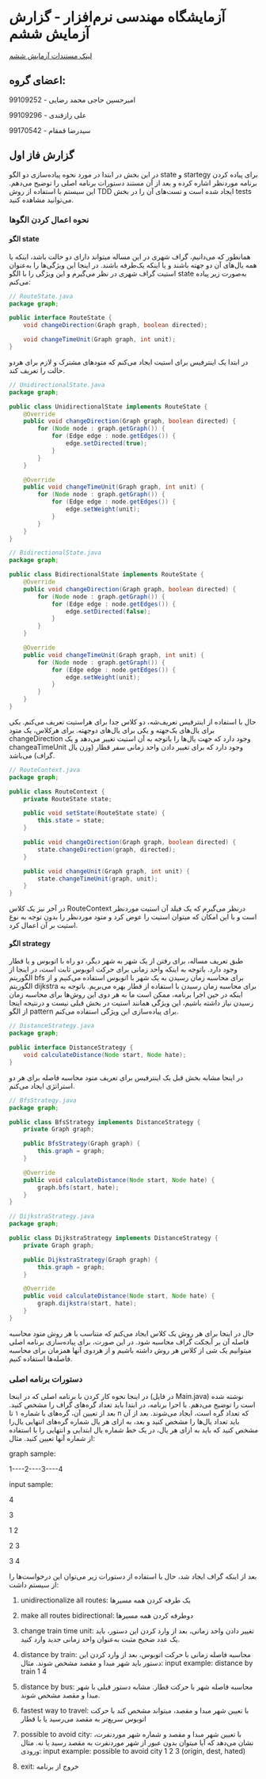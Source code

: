 # آزمایشگاه مهندسی نرم‌افزار - گزارش آزمایش ششم
[لینک مستندات آزمایش ششم](https://github.com/ssc-public/Software-Engineering-Lab/blob/main/courseworks/experiments/patterns-and-refactoring.md)

## اعضای گروه:
امیرحسین حاجی محمد رضایی - 99109252

علی رازقندی - 99109296

سید‌رضا قمقام - 99170542

## گزارش فاز اول
در این بخش در ابتدا در مورد نحوه پیاده‌سازی دو الگو state و startegy برای پیاده کردن برنامه موردنظر اشاره کرده و بعد از آن مستند دستورات برنامه اصلی را توضیح می‌دهم. این سیستم با استفاده از روش TDD ایجاد شده است و تست‌های آن را در بخش tests می‌توانید مشاهده کنید.

### نحوه اعمال کردن الگو‌ها
#### الگو state
همانطور که می‌دانیم، گراف شهری در این مساله میتواند دارای دو حالت باشد، اینکه یا همه یال‌های آن دو جهته باشند و یا اینکه یک‌طرفه باشند. در اینجا این ویژگی‌ها را به‌عنوان استیت گراف شهری در نظر می‌گیرم و این ویژگی را با الگو state به‌صورت زیر پیاده می‌کنم:

```java
// RouteState.java
package graph;

public interface RouteState {
    void changeDirection(Graph graph, boolean directed);

    void changeTimeUnit(Graph graph, int unit);
}
```

در ابتدا یک اینترفیس برای استیت ایجاد می‌کنم که متود‌های مشترک و لازم برای هردو حالت را تعریف کند.
```java
// UnidirectionalState.java
package graph;

public class UnidirectionalState implements RouteState {
    @Override
    public void changeDirection(Graph graph, boolean directed) {
        for (Node node : graph.getGraph()) {
            for (Edge edge : node.getEdges()) {
                edge.setDirected(true);
            }
        }
    }

    @Override
    public void changeTimeUnit(Graph graph, int unit) {
        for (Node node : graph.getGraph()) {
            for (Edge edge : node.getEdges()) {
                edge.setWeight(unit);
            }
        }
    }
}
```

```java
// BidirectionalState.java
package graph;

public class BidirectionalState implements RouteState {
    @Override
    public void changeDirection(Graph graph, boolean directed) {
        for (Node node : graph.getGraph()) {
            for (Edge edge : node.getEdges()) {
                edge.setDirected(false);
            }
        }
    }

    @Override
    public void changeTimeUnit(Graph graph, int unit) {
        for (Node node : graph.getGraph()) {
            for (Edge edge : node.getEdges()) {
                edge.setWeight(unit);
            }
        }
    }
}
```

حال با استفاده از اینترفیس تعریف‌شه، دو کلاس جدا برای هراستیت تعریف می‌کنم. یکی برای یال‌های یک‌جهته و یکی برای یال‌های دو‌جهته. برای هرکلاس، یک متود changeDirection وجود دارد که جهت یال‌ها را با‌توجه به آن استیت تغییر می‌دهد و یک changeaTimeUnit وجود دارد که برای تغییر دادن واحد زمانی سفر قطار (وزن یال‌ گراف) می‌باشد.

```java
// RouteContext.java
package graph;

public class RouteContext {
    private RouteState state;

    public void setState(RouteState state) {
        this.state = state;
    }

    public void changeDirection(Graph graph, boolean directed) {
        state.changeDirection(graph, directed);
    }

    public void changeUnit(Graph graph, int unit) {
        state.changeTimeUnit(graph, unit);
    }
}
```

در آخر نیز یک کلاس RouteContext درنظر می‌گیرم که یک فیلد آن استیت مورد‌نظر است و با این امکان که میتوان استیت را عوض کرد و متود موردنظر را بدون توجه به نوع استیت بر آن اعمال کرد.

#### الگو strategy
طبق تعریف مساله، برای رفتن از یک شهر به شهر دیگر، دو راه با اتوبوس و یا قطار وجود دارد. با‌توجه به اینکه واحد زمانی برای حرکت اتوبوس ثابت است، در اینجا از الگوریتم bfs برای محاسبه زمان رسیدن به یک شهر با اتوبوس استفاده می‌کنیم و از الگوریتم dijkstra برای محاسبه زمان رسیدن با استفاده از قطار بهره می‌بریم. با‌توجه به اینکه در حین اجرا برنامه، ممکن است ما به هر دوی این روش‌ها برای محاسبه زمان رسیدن نیاز داشته باشیم، این ویژگی همانند استیت در بخش قبلی نیست و درنتیجه اینجا از الگو pattern برای پیاده‌سازی این ویژگی استفاده می‌کنم.

```java
// DistanceStrategy.java
package graph;

public interface DistanceStrategy {
    void calculateDistance(Node start, Node hate);
}
```

در اینجا مشابه بخش قبل یک اینترفیس برای تعریف متود محاسبه فاصله برای هر دو استراتژی ایجاد می‌کنم.
```java
// BfsStrategy.java
package graph;

public class BfsStrategy implements DistanceStrategy {
    private Graph graph;

    public BfsStrategy(Graph graph) {
        this.graph = graph;
    }

    @Override
    public void calculateDistance(Node start, Node hate) {
        graph.bfs(start, hate);
    }
}
```

```java
// DijkstraStrategy.java
package graph;

public class DijkstraStrategy implements DistanceStrategy {
    private Graph graph;

    public DijkstraStrategy(Graph graph) {
        this.graph = graph;
    }

    @Override
    public void calculateDistance(Node start, Node hate) {
        graph.dijkstra(start, hate);
    }
}
```

حال در اینجا برای هر روش یک کلاس ایجاد می‌کنم که متناسب با هر روش متود محاسبه فاصله آن بر آبجکت گراف محاسبه شود. در این صورت، برای پیاده‌سازی برنامه اصلی میتوانیم یک شی از کلاس هر روش داشته باشیم و از هردوی آنها همزمان برای محاسبه فاصله‌ها استفاده کنیم.


### دستورات برنامه اصلی 
در اینجا نحوه کار کردن با برنامه اصلی که در اینجا (در فایل Main.java) نوشته شده است را توضیح می‌دهم. با احرا برنامه، در ابتدا باید تعداد گره‌های گراف را مشخص کنید. بعد از تعیین آن، گره‌های با شماره ۱ تا n که تعداد گره است، ایجاد می‌شوند. بعد از آن باید تعداد یال‌ها را مشخص کنید و بعد،‌ به ازای هر یال شماره گره‌های انتهایی یال‌را مشخص کنید که باید به ازای هر یال، در یک خط شماره یال ابتدایی و انتهایی را با استفاده از شماره آنها تعیین کنید. مثال:

graph sample:

1----2----3----4

input sample:

4

3

1    2

2    3

3    4

بعد از اینکه گراف ایجاد شد، حال با استفاده از دستورات زیر می‌توان این درخواست‌ها را از سیستم داشت:
1. unidirectionalize all routes: یک طرفه کردن همه مسیرها
2. make all routes bidirectional: دو‌طرفه کردن همه مسیر‌ها
3. change train time unit: تغییر دادن واحد زمانی، بعد از وارد کردن این دستور، باید یک عدد ضحیح مثبت به‌عنوان واحد زمانی جدید وارد کنید.
4. distance by train: محاسبه فاصله زمانی با حرکت اتوبوس، بعد از وارد کردن این دستور باید شهر مبدا و مقصد مشخص شوند. مثال:
input example:
distance by train
1 4

5. distance by bus: محاسبه فاصله شهر با حرکت قطار. مشابه دستور قبلی با شهر مبدا و مقصد مشخص شوند.
6. fastest way to travel: با تعیین شهر مبدا و مقصد، میتواند مشخص کند با حرکت اتوبوس سریع‌تر به مقصد می‌رسید یا با قطار
7. possible to avoid city: با تعیین شهر مبدا و مقصد و شماره شهر مورد‌نفرت، نشان می‌دهد که آیا میتوان بدون عبور از شهر مورد‌نفرت به مقصد رسید یا نه. مثال ورودی:
input example:
possible to avoid city
1 2 3 (origin, dest, hated)
8. exit: خروج از برنامه
